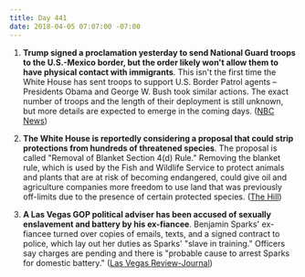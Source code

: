 ```yaml
---
title: Day 441
date: 2018-04-05 07:07:00 -07:00
---
```


1. **Trump signed a proclamation yesterday to send National Guard troops to the U.S.-Mexico border, but the order likely won't allow them to have physical contact with immigrants**. This isn't the first time the White House has sent troops to support U.S. Border Patrol agents – Presidents Obama and George W. Bush took similar actions. The exact number of troops and the length of their deployment is still unknown, but more details are expected to emerge in the coming days. ([NBC News](https://www.nbcnews.com/politics/immigration/trump-sending-troops-mexico-border-they-won-t-have-contact-n862736))

2. **The White House is reportedly considering a proposal that could strip protections from hundreds of threatened species**. The proposal is called "Removal of Blanket Section 4(d) Rule." Removing the blanket rule, which is used by the Fish and Wildlife Service to protect animals and plants that are at risk of becoming endangered, could give oil and agriculture companies more freedom to use land that was previously off-limits due to the presence of certain protected species. ([The Hill](http://thehill.com/business-a-lobbying/381750-white-house-considering-proposal-that-could-strip-protections-from))

3. **A Las Vegas GOP political adviser has been accused of sexually enslavement and battery by his ex-fiancee**. Benjamin Sparks' ex-fiancee turned over copies of emails, texts, and a signed contract to police, which lay out her duties as Sparks' "slave in training." Officers say charges are pending and there is "probable cause to arrest Sparks for domestic battery." ([Las Vegas Review-Journal](https://www.reviewjournal.com/news/politics-and-government/nevada/ex-fiancee-says-las-vegas-gop-campaign-adviser-made-her-his-slave/)) 